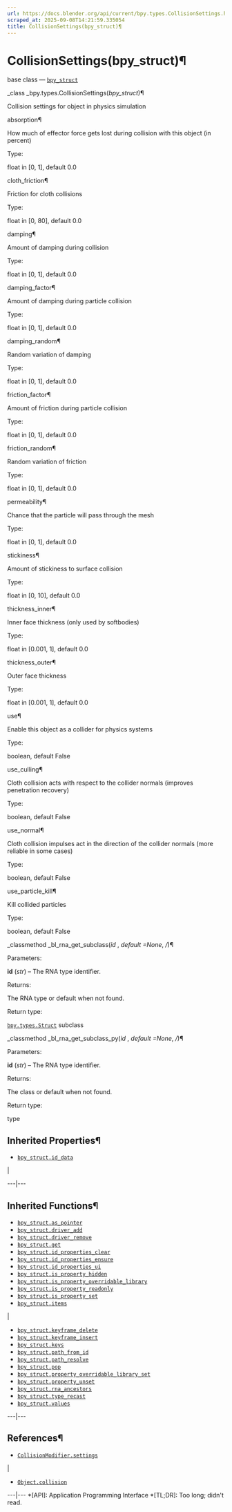 ```yaml
---
url: https://docs.blender.org/api/current/bpy.types.CollisionSettings.html
scraped_at: 2025-09-08T14:21:59.335054
title: CollisionSettings(bpy_struct)¶
---
```


# CollisionSettings(bpy_struct)¶  
  
base class — [`bpy_struct`](bpy.types.bpy_struct.html#bpy.types.bpy_struct
"bpy.types.bpy_struct")

_class _bpy.types.CollisionSettings(_bpy_struct_)¶

    

Collision settings for object in physics simulation

absorption¶

    

How much of effector force gets lost during collision with this object (in
percent)

Type:

    

float in [0, 1], default 0.0

cloth_friction¶

    

Friction for cloth collisions

Type:

    

float in [0, 80], default 0.0

damping¶

    

Amount of damping during collision

Type:

    

float in [0, 1], default 0.0

damping_factor¶

    

Amount of damping during particle collision

Type:

    

float in [0, 1], default 0.0

damping_random¶

    

Random variation of damping

Type:

    

float in [0, 1], default 0.0

friction_factor¶

    

Amount of friction during particle collision

Type:

    

float in [0, 1], default 0.0

friction_random¶

    

Random variation of friction

Type:

    

float in [0, 1], default 0.0

permeability¶

    

Chance that the particle will pass through the mesh

Type:

    

float in [0, 1], default 0.0

stickiness¶

    

Amount of stickiness to surface collision

Type:

    

float in [0, 10], default 0.0

thickness_inner¶

    

Inner face thickness (only used by softbodies)

Type:

    

float in [0.001, 1], default 0.0

thickness_outer¶

    

Outer face thickness

Type:

    

float in [0.001, 1], default 0.0

use¶

    

Enable this object as a collider for physics systems

Type:

    

boolean, default False

use_culling¶

    

Cloth collision acts with respect to the collider normals (improves
penetration recovery)

Type:

    

boolean, default False

use_normal¶

    

Cloth collision impulses act in the direction of the collider normals (more
reliable in some cases)

Type:

    

boolean, default False

use_particle_kill¶

    

Kill collided particles

Type:

    

boolean, default False

_classmethod _bl_rna_get_subclass(_id_ , _default =None_, _/_)¶

    

Parameters:

    

**id** (_str_) – The RNA type identifier.

Returns:

    

The RNA type or default when not found.

Return type:

    

[`bpy.types.Struct`](bpy.types.Struct.html#bpy.types.Struct
"bpy.types.Struct") subclass

_classmethod _bl_rna_get_subclass_py(_id_ , _default =None_, _/_)¶

    

Parameters:

    

**id** (_str_) – The RNA type identifier.

Returns:

    

The class or default when not found.

Return type:

    

type

## Inherited Properties¶

  * [`bpy_struct.id_data`](bpy.types.bpy_struct.html#bpy.types.bpy_struct.id_data "bpy.types.bpy_struct.id_data")

|

  
---|---  
  
## Inherited Functions¶

  * [`bpy_struct.as_pointer`](bpy.types.bpy_struct.html#bpy.types.bpy_struct.as_pointer "bpy.types.bpy_struct.as_pointer")
  * [`bpy_struct.driver_add`](bpy.types.bpy_struct.html#bpy.types.bpy_struct.driver_add "bpy.types.bpy_struct.driver_add")
  * [`bpy_struct.driver_remove`](bpy.types.bpy_struct.html#bpy.types.bpy_struct.driver_remove "bpy.types.bpy_struct.driver_remove")
  * [`bpy_struct.get`](bpy.types.bpy_struct.html#bpy.types.bpy_struct.get "bpy.types.bpy_struct.get")
  * [`bpy_struct.id_properties_clear`](bpy.types.bpy_struct.html#bpy.types.bpy_struct.id_properties_clear "bpy.types.bpy_struct.id_properties_clear")
  * [`bpy_struct.id_properties_ensure`](bpy.types.bpy_struct.html#bpy.types.bpy_struct.id_properties_ensure "bpy.types.bpy_struct.id_properties_ensure")
  * [`bpy_struct.id_properties_ui`](bpy.types.bpy_struct.html#bpy.types.bpy_struct.id_properties_ui "bpy.types.bpy_struct.id_properties_ui")
  * [`bpy_struct.is_property_hidden`](bpy.types.bpy_struct.html#bpy.types.bpy_struct.is_property_hidden "bpy.types.bpy_struct.is_property_hidden")
  * [`bpy_struct.is_property_overridable_library`](bpy.types.bpy_struct.html#bpy.types.bpy_struct.is_property_overridable_library "bpy.types.bpy_struct.is_property_overridable_library")
  * [`bpy_struct.is_property_readonly`](bpy.types.bpy_struct.html#bpy.types.bpy_struct.is_property_readonly "bpy.types.bpy_struct.is_property_readonly")
  * [`bpy_struct.is_property_set`](bpy.types.bpy_struct.html#bpy.types.bpy_struct.is_property_set "bpy.types.bpy_struct.is_property_set")
  * [`bpy_struct.items`](bpy.types.bpy_struct.html#bpy.types.bpy_struct.items "bpy.types.bpy_struct.items")

|

  * [`bpy_struct.keyframe_delete`](bpy.types.bpy_struct.html#bpy.types.bpy_struct.keyframe_delete "bpy.types.bpy_struct.keyframe_delete")
  * [`bpy_struct.keyframe_insert`](bpy.types.bpy_struct.html#bpy.types.bpy_struct.keyframe_insert "bpy.types.bpy_struct.keyframe_insert")
  * [`bpy_struct.keys`](bpy.types.bpy_struct.html#bpy.types.bpy_struct.keys "bpy.types.bpy_struct.keys")
  * [`bpy_struct.path_from_id`](bpy.types.bpy_struct.html#bpy.types.bpy_struct.path_from_id "bpy.types.bpy_struct.path_from_id")
  * [`bpy_struct.path_resolve`](bpy.types.bpy_struct.html#bpy.types.bpy_struct.path_resolve "bpy.types.bpy_struct.path_resolve")
  * [`bpy_struct.pop`](bpy.types.bpy_struct.html#bpy.types.bpy_struct.pop "bpy.types.bpy_struct.pop")
  * [`bpy_struct.property_overridable_library_set`](bpy.types.bpy_struct.html#bpy.types.bpy_struct.property_overridable_library_set "bpy.types.bpy_struct.property_overridable_library_set")
  * [`bpy_struct.property_unset`](bpy.types.bpy_struct.html#bpy.types.bpy_struct.property_unset "bpy.types.bpy_struct.property_unset")
  * [`bpy_struct.rna_ancestors`](bpy.types.bpy_struct.html#bpy.types.bpy_struct.rna_ancestors "bpy.types.bpy_struct.rna_ancestors")
  * [`bpy_struct.type_recast`](bpy.types.bpy_struct.html#bpy.types.bpy_struct.type_recast "bpy.types.bpy_struct.type_recast")
  * [`bpy_struct.values`](bpy.types.bpy_struct.html#bpy.types.bpy_struct.values "bpy.types.bpy_struct.values")

  
---|---  
  
## References¶

  * [`CollisionModifier.settings`](bpy.types.CollisionModifier.html#bpy.types.CollisionModifier.settings "bpy.types.CollisionModifier.settings")

|

  * [`Object.collision`](bpy.types.Object.html#bpy.types.Object.collision "bpy.types.Object.collision")

  
---|---
  *[API]: Application Programming Interface
  *[TL;DR]: Too long; didn't read.

